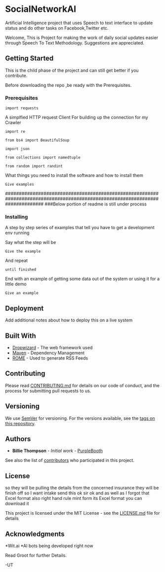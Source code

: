 # SocialNetworkAI
Artificial Intelligence project that uses Speech to text interface to update status and do other tasks on Facebook,Twitter etc. 

Welcome,
This is Project for making the work of daily social updates easier through Speech To Text Methodology.
Suggestions are appreciated.


## Getting Started
This is the child phase of the project and can still get better if you contribute.

Before downloading the repo ,be ready with the Prerequisites.

### Prerequisites
```
import requests
```
A simplfied HTTP request Client
For building up the connection for my Crawler
```
import re
```

```
from bs4 import BeautifulSoup
```
```
import json
```
```
from collections import namedtuple
```
```
from random import randint
```
What things you need to install the software and how to install them

```
Give examples
```

##############################################################################################################################
###Below portion of readme is still under process

### Installing

A step by step series of examples that tell you have to get a development env running

Say what the step will be

```
Give the example
```

And repeat

```
until finished
```

End with an example of getting some data out of the system or using it for a little demo


```
Give an example
```



## Deployment

Add additional notes about how to deploy this on a live system

## Built With

* [Dropwizard](http://www.dropwizard.io/1.0.2/docs/) - The web framework used
* [Maven](https://maven.apache.org/) - Dependency Management
* [ROME](https://rometools.github.io/rome/) - Used to generate RSS Feeds

## Contributing

Please read [CONTRIBUTING.md](https://gist.github.com/PurpleBooth/b24679402957c63ec426) for details on our code of conduct, and the process for submitting pull requests to us.

## Versioning

We use [SemVer](http://semver.org/) for versioning. For the versions available, see the [tags on this repository](https://github.com/your/project/tags). 

## Authors

* **Billie Thompson** - *Initial work* - [PurpleBooth](https://github.com/PurpleBooth)

See also the list of [contributors](https://github.com/your/project/contributors) who participated in this project.

## License

so they will be pulling the details from the concerned insurance they will be finish off so I want intake send this ok sir ok and as well as I forgot that Excel format also right hand rule mint form its Excel format you can download it


This project is licensed under the MIT License - see the [LICENSE.md](LICENSE.md) file for details

## Acknowledgments
*Wit.ai
*AI bots being developed right now


Read Groot for further Details.


-UT




